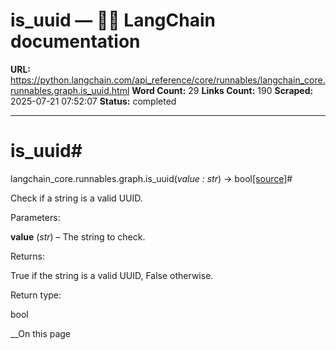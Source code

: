 # is_uuid — 🦜🔗 LangChain  documentation

**URL:** https://python.langchain.com/api_reference/core/runnables/langchain_core.runnables.graph.is_uuid.html
**Word Count:** 29
**Links Count:** 190
**Scraped:** 2025-07-21 07:52:07
**Status:** completed

---

# is\_uuid\#

langchain\_core.runnables.graph.is\_uuid\(_value : str_\) → bool[\[source\]](https://python.langchain.com/api_reference/_modules/langchain_core/runnables/graph.html#is_uuid)\#     

Check if a string is a valid UUID.

Parameters:     

**value** \(_str_\) – The string to check.

Returns:     

True if the string is a valid UUID, False otherwise.

Return type:     

bool

__On this page